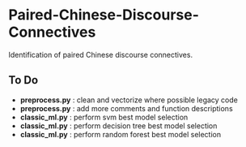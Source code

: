 # Paired-Chinese-Discourse-Connectives
Identification of paired Chinese discourse connectives.


## To Do

* **preprocess.py** : clean and vectorize where possible legacy code
* **preprocess.py** : add more comments and function descriptions
* **classic_ml.py** : perform svm best model selection
* **classic_ml.py** : perform decision tree best model selection
* **classic_ml.py** : perform random forest best model selection
